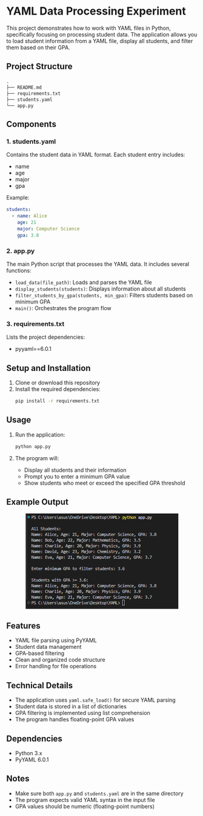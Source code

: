 # YAML Data Processing Experiment

This project demonstrates how to work with YAML files in Python, specifically focusing on processing student data. The application allows you to load student information from a YAML file, display all students, and filter them based on their GPA.

## Project Structure

```
.
├── README.md
├── requirements.txt
├── students.yaml
└── app.py
```

## Components

### 1. students.yaml
Contains the student data in YAML format. Each student entry includes:
- name
- age
- major
- gpa

Example:
```yaml
students:
  - name: Alice
    age: 21
    major: Computer Science
    gpa: 3.8
```

### 2. app.py
The main Python script that processes the YAML data. It includes several functions:

- `load_data(file_path)`: Loads and parses the YAML file
- `display_students(students)`: Displays information about all students
- `filter_students_by_gpa(students, min_gpa)`: Filters students based on minimum GPA
- `main()`: Orchestrates the program flow

### 3. requirements.txt
Lists the project dependencies:
- pyyaml==6.0.1

## Setup and Installation

1. Clone or download this repository
2. Install the required dependencies:
   ```bash
   pip install -r requirements.txt
   ```

## Usage

1. Run the application:
   ```bash
   python app.py
   ```

2. The program will:
   - Display all students and their information
   - Prompt you to enter a minimum GPA value
   - Show students who meet or exceed the specified GPA threshold

## Example Output

<div align="center">
  <img src="Screenshot 2025-04-01 154111.png">
</div>

## Features

- YAML file parsing using PyYAML
- Student data management
- GPA-based filtering
- Clean and organized code structure
- Error handling for file operations

## Technical Details

- The application uses `yaml.safe_load()` for secure YAML parsing
- Student data is stored in a list of dictionaries
- GPA filtering is implemented using list comprehension
- The program handles floating-point GPA values

## Dependencies

- Python 3.x
- PyYAML 6.0.1

## Notes

- Make sure both `app.py` and `students.yaml` are in the same directory
- The program expects valid YAML syntax in the input file
- GPA values should be numeric (floating-point numbers) 
